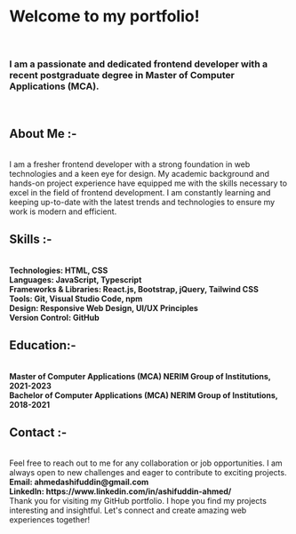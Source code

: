 <h1>Welcome to my portfolio!</h1> 
<br>
<h3>I am a passionate and dedicated frontend developer with a recent postgraduate degree in Master of Computer Applications (MCA).</h3>
<br>
<h2>About Me :-</h2>
<br>
I am a fresher frontend developer with a strong foundation in web technologies and a keen eye for design. My academic background and hands-on project experience have equipped me with the skills necessary to excel in the field of frontend development. I am constantly learning and keeping up-to-date with the latest trends and technologies to ensure my work is modern and efficient.

<h2>Skills :-</h2> 
<br>
<b>
Technologies: HTML, CSS <br>
Languages: JavaScript, Typescript <br>
Frameworks & Libraries: React.js, Bootstrap, jQuery, Tailwind CSS <br>
Tools: Git, Visual Studio Code, npm <br>
Design: Responsive Web Design, UI/UX Principles <br>
Version Control: GitHub <br>
</b>

<h2>Education:-</h2>
<br>
<b>
Master of Computer Applications (MCA)
NERIM Group of Institutions, 2021-2023
 <br>
Bachelor of Computer Applications (MCA)
NERIM Group of Institutions, 2018-2021
</b>

<h2>Contact :-</h2> 
<br>
Feel free to reach out to me for any collaboration or job opportunities. I am always open to new challenges and eager to contribute to exciting projects.
<br>
<b>
Email: ahmedashifuddin@gmail.com <br>
LinkedIn: https://www.linkedin.com/in/ashifuddin-ahmed/
</b>
<br>
Thank you for visiting my GitHub portfolio. I hope you find my projects interesting and insightful. Let's connect and create amazing web experiences together!
